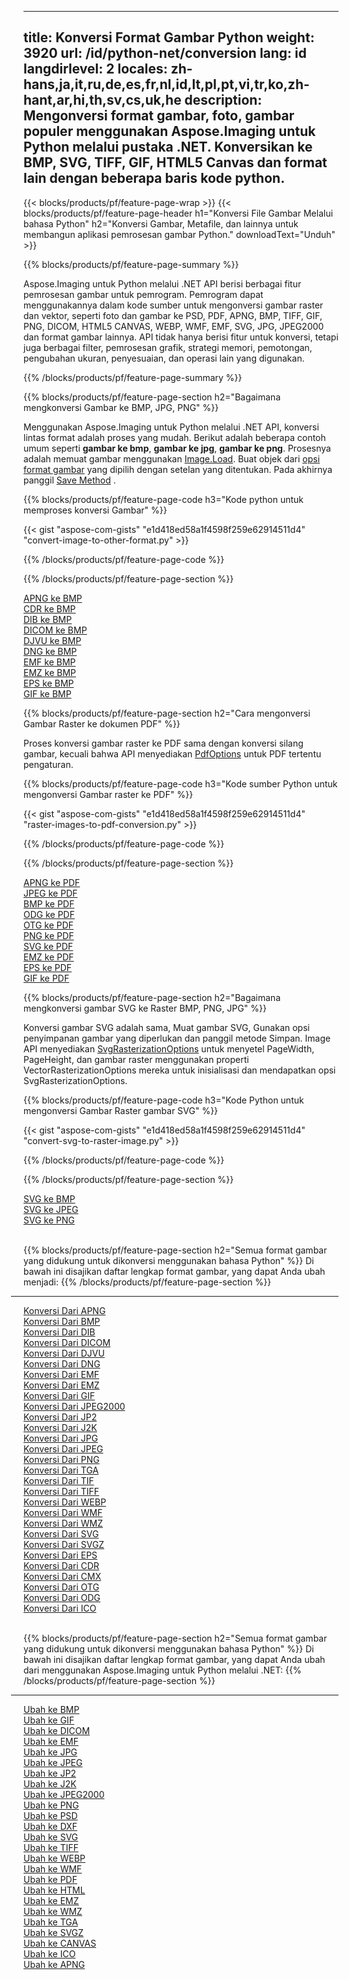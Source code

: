 ﻿
---
title: Konversi Format Gambar Python 
weight: 3920
url: /id/python-net/conversion 
lang: id
langdirlevel: 2
locales: zh-hans,ja,it,ru,de,es,fr,nl,id,lt,pl,pt,vi,tr,ko,zh-hant,ar,hi,th,sv,cs,uk,he
description: Mengonversi format gambar, foto, gambar populer menggunakan Aspose.Imaging untuk Python melalui pustaka .NET. Konversikan ke BMP, SVG, TIFF, GIF, HTML5 Canvas dan format lain dengan beberapa baris kode python.
---

{{< blocks/products/pf/feature-page-wrap >}}
{{< blocks/products/pf/feature-page-header h1="Konversi File Gambar Melalui bahasa Python" h2="Konversi Gambar, Metafile, dan lainnya untuk membangun aplikasi pemrosesan gambar Python." downloadText="Unduh" >}}

{{% blocks/products/pf/feature-page-summary %}}

Aspose.Imaging untuk Python melalui .NET API berisi berbagai fitur pemrosesan gambar untuk pemrogram. Pemrogram dapat menggunakannya dalam kode sumber untuk mengonversi gambar raster dan vektor, seperti foto dan gambar ke PSD, PDF, APNG, BMP, TIFF, GIF, PNG, DICOM, HTML5 CANVAS, WEBP, WMF, EMF, SVG, JPG, JPEG2000 dan format gambar lainnya. API tidak hanya berisi fitur untuk konversi, tetapi juga berbagai filter, pemrosesan grafik, strategi memori, pemotongan, pengubahan ukuran, penyesuaian, dan operasi lain yang digunakan.

{{% /blocks/products/pf/feature-page-summary  %}}

{{% blocks/products/pf/feature-page-section  h2="Bagaimana mengkonversi Gambar ke BMP, JPG, PNG" %}}

Menggunakan Aspose.Imaging untuk Python melalui .NET API, konversi lintas format adalah proses yang mudah. Berikut adalah beberapa contoh umum seperti **gambar ke bmp**, **gambar ke jpg**, **gambar ke png**. Prosesnya adalah memuat gambar menggunakan [Image.Load](https://apireference.aspose.com/imaging/net/aspose.imaging/image/methods/load). Buat objek dari [opsi format gambar](https://apireference.aspose.com/imaging/net/aspose.imaging.imageoptions) yang dipilih dengan setelan yang ditentukan. Pada akhirnya panggil [Save Method](https://apireference.aspose.com/imaging/net/aspose.imaging.image/save/methods/4) .

{{% blocks/products/pf/feature-page-code h3="Kode python untuk memproses konversi Gambar" %}}

{{< gist "aspose-com-gists" "e1d418ed58a1f4598f259e62914511d4" "convert-image-to-other-format.py" >}}

{{% /blocks/products/pf/feature-page-code  %}}

{{% /blocks/products/pf/feature-page-section %}}

<div class="container-fluid productfamilypage bg-gray">
    <div class="convertypes bg-gray agp-content section">
        <div class="container">
		<div class="row other-converters">
		   <div class="col-md-2 other-converter remove-lp remove-rp">
		      <a href="/imaging/id/python-net/conversion/apng-to-bmp/">APNG ke BMP</a>
		   </div>
		   <div class="col-md-2 other-converter remove-lp remove-rp">
		      <a href="/imaging/id/python-net/conversion/cdr-to-bmp/">CDR ke BMP</a>
		   </div>
		   <div class="col-md-2 other-converter remove-lp remove-rp">
		      <a href="/imaging/id/python-net/conversion/dib-to-bmp/">DIB ke BMP</a>
		   </div>
		   <div class="col-md-2 other-converter remove-lp remove-rp">
		      <a href="/imaging/id/python-net/conversion/dicom-to-bmp/">DICOM ke BMP</a>
		   </div>
 		   <div class="col-md-2 other-converter remove-lp remove-rp">
		      <a href="/imaging/id/python-net/conversion/djvu-to-bmp/">DJVU ke BMP</a>
		   </div>
		   <div class="col-md-2 other-converter remove-lp remove-rp">
		      <a href="/imaging/id/python-net/conversion/dng-to-bmp/">DNG ke BMP</a>
		   </div>
		   <div class="col-md-2 other-converter remove-lp remove-rp">
		      <a href="/imaging/id/python-net/conversion/emf-to-bmp/">EMF ke BMP</a>
		   </div>
		   <div class="col-md-2 other-converter remove-lp remove-rp">
		      <a href="/imaging/id/python-net/conversion/emz-to-bmp/">EMZ ke BMP</a>
		   </div>
		   <div class="col-md-2 other-converter remove-lp remove-rp">
		      <a href="/imaging/id/python-net/conversion/eps-to-bmp/">EPS ke BMP</a>
		   </div>
		   <div class="col-md-2 other-converter remove-lp remove-rp">
		      <a href="/imaging/id/python-net/conversion/gif-to-bmp/">GIF ke BMP</a>
		   </div>
		</div>
	</div>
    </div>
</div>

{{% blocks/products/pf/feature-page-section  h2="Cara mengonversi Gambar Raster ke dokumen PDF" %}}

Proses konversi gambar raster ke PDF sama dengan konversi silang gambar, kecuali bahwa API menyediakan [PdfOptions](https://apireference.aspose.com/imaging/net/aspose.imaging.imageoptions/pdfoptions) untuk PDF tertentu pengaturan.

{{% blocks/products/pf/feature-page-code h3="Kode sumber Python untuk mengonversi Gambar raster ke PDF" %}}

{{< gist "aspose-com-gists" "e1d418ed58a1f4598f259e62914511d4" "raster-images-to-pdf-conversion.py" >}}

{{% /blocks/products/pf/feature-page-code  %}}

{{% /blocks/products/pf/feature-page-section %}}

<div class="container-fluid productfamilypage bg-gray">
    <div class="convertypes bg-gray agp-content section">
        <div class="container">
		<div class="row other-converters">
		   <div class="col-md-2 other-converter remove-lp remove-rp">
		      <a href="/imaging/id/python-net/conversion/apng-to-PDF/">APNG ke PDF</a>
		   </div>
		   <div class="col-md-2 other-converter remove-lp remove-rp">
		      <a href="/imaging/id/python-net/conversion/jpeg-to-PDF/">JPEG ke PDF</a>
		   </div>
		   <div class="col-md-2 other-converter remove-lp remove-rp">
		      <a href="/imaging/id/python-net/conversion/bmp-to-PDF/">BMP ke PDF</a>
		   </div>
		   <div class="col-md-2 other-converter remove-lp remove-rp">
		      <a href="/imaging/id/python-net/conversion/odg-to-PDF/">ODG ke PDF</a>
		   </div>
 		   <div class="col-md-2 other-converter remove-lp remove-rp">
		      <a href="/imaging/id/python-net/conversion/otg-to-PDF/">OTG ke PDF</a>
		   </div>
		   <div class="col-md-2 other-converter remove-lp remove-rp">
		      <a href="/imaging/id/python-net/conversion/png-to-PDF/">PNG ke PDF</a>
		   </div>
		   <div class="col-md-2 other-converter remove-lp remove-rp">
		      <a href="/imaging/id/python-net/conversion/svg-to-PDF/">SVG ke PDF</a>
		   </div>
		   <div class="col-md-2 other-converter remove-lp remove-rp">
		      <a href="/imaging/id/python-net/conversion/emz-to-PDF/">EMZ ke PDF</a>
		   </div>
		   <div class="col-md-2 other-converter remove-lp remove-rp">
		      <a href="/imaging/id/python-net/conversion/eps-to-PDF/">EPS ke PDF</a>
		   </div>
		   <div class="col-md-2 other-converter remove-lp remove-rp">
		      <a href="/imaging/id/python-net/conversion/gif-to-PDF/">GIF ke PDF</a>
		   </div>
		</div>
	</div>
    </div>
</div>

{{% blocks/products/pf/feature-page-section  h2="Bagaimana mengkonversi gambar SVG ke Raster BMP, PNG, JPG" %}}

Konversi gambar SVG adalah sama, Muat gambar SVG, Gunakan opsi penyimpanan gambar yang diperlukan dan panggil metode Simpan. Image API menyediakan [SvgRasterizationOptions](https://apireference.aspose.com/imaging/net/aspose.imaging.imageoptions/svgrasterizationoptions) untuk menyetel PageWidth, PageHeight, dan gambar raster menggunakan properti VectorRasterizationOptions mereka untuk inisialisasi dan mendapatkan opsi SvgRasterizationOptions. 

{{% blocks/products/pf/feature-page-code h3="Kode Python untuk mengonversi Gambar Raster gambar SVG" %}}

{{< gist "aspose-com-gists" "e1d418ed58a1f4598f259e62914511d4" "convert-svg-to-raster-image.py" >}}

{{% /blocks/products/pf/feature-page-code  %}}

{{% /blocks/products/pf/feature-page-section %}}

<div class="container-fluid productfamilypage bg-gray">
    <div class="convertypes bg-gray agp-content section">
        <div class="container">
		<div class="row other-converters">
		   <div class="col-md-2 other-converter remove-lp remove-rp">
		      <a href="/imaging/id/python-net/conversion/SVG-to-bmp/">SVG ke BMP</a>
		   </div>
		   <div class="col-md-2 other-converter remove-lp remove-rp">
		      <a href="/imaging/id/python-net/conversion/SVG-to-jpeg/">SVG ke JPEG</a>
		   </div>
		   <div class="col-md-2 other-converter remove-lp remove-rp">
		      <a href="/imaging/id/python-net/conversion/SVG-to-png/">SVG ke PNG</a>
		   </div>		   
		</div>
	</div>
    </div>
</div>
<br/>

{{% blocks/products/pf/feature-page-section  h2="Semua format gambar yang didukung untuk dikonversi menggunakan bahasa Python" %}}
Di bawah ini disajikan daftar lengkap format gambar, yang dapat Anda ubah menjadi:
{{% /blocks/products/pf/feature-page-section %}}
<div class="container-fluid productfamilypage bg-gray">
    <div class="convertypes bg-gray agp-content section">
        <div class="container">
                <hr style="margin-left:-20px;"/>
		<div class="row other-converters">
		    <div class='col-md-2 other-converter remove-lp remove-rp'><a href="/imaging/id/python-net/conversion/from/apng" >Konversi Dari APNG</a></div>
<div class='col-md-2 other-converter remove-lp remove-rp'><a href="/imaging/id/python-net/conversion/from/bmp" >Konversi Dari BMP</a></div>
<div class='col-md-2 other-converter remove-lp remove-rp'><a href="/imaging/id/python-net/conversion/from/dib" >Konversi Dari DIB</a></div>
<div class='col-md-2 other-converter remove-lp remove-rp'><a href="/imaging/id/python-net/conversion/from/dicom" >Konversi Dari DICOM</a></div>
<div class='col-md-2 other-converter remove-lp remove-rp'><a href="/imaging/id/python-net/conversion/from/djvu" >Konversi Dari DJVU</a></div>
<div class='col-md-2 other-converter remove-lp remove-rp'><a href="/imaging/id/python-net/conversion/from/dng" >Konversi Dari DNG</a></div>
<div class='col-md-2 other-converter remove-lp remove-rp'><a href="/imaging/id/python-net/conversion/from/emf" >Konversi Dari EMF</a></div>
<div class='col-md-2 other-converter remove-lp remove-rp'><a href="/imaging/id/python-net/conversion/from/emz" >Konversi Dari EMZ</a></div>
<div class='col-md-2 other-converter remove-lp remove-rp'><a href="/imaging/id/python-net/conversion/from/gif" >Konversi Dari GIF</a></div>
<div class='col-md-2 other-converter remove-lp remove-rp'><a href="/imaging/id/python-net/conversion/from/jpeg2000" >Konversi Dari JPEG2000</a></div>
<div class='col-md-2 other-converter remove-lp remove-rp'><a href="/imaging/id/python-net/conversion/from/jp2" >Konversi Dari JP2</a></div>
<div class='col-md-2 other-converter remove-lp remove-rp'><a href="/imaging/id/python-net/conversion/from/j2k" >Konversi Dari J2K</a></div>
<div class='col-md-2 other-converter remove-lp remove-rp'><a href="/imaging/id/python-net/conversion/from/jpg" >Konversi Dari JPG</a></div>
<div class='col-md-2 other-converter remove-lp remove-rp'><a href="/imaging/id/python-net/conversion/from/jpeg" >Konversi Dari JPEG</a></div>
<div class='col-md-2 other-converter remove-lp remove-rp'><a href="/imaging/id/python-net/conversion/from/png" >Konversi Dari PNG</a></div>
<div class='col-md-2 other-converter remove-lp remove-rp'><a href="/imaging/id/python-net/conversion/from/tga" >Konversi Dari TGA</a></div>
<div class='col-md-2 other-converter remove-lp remove-rp'><a href="/imaging/id/python-net/conversion/from/tif" >Konversi Dari TIF</a></div>
<div class='col-md-2 other-converter remove-lp remove-rp'><a href="/imaging/id/python-net/conversion/from/tiff" >Konversi Dari TIFF</a></div>
<div class='col-md-2 other-converter remove-lp remove-rp'><a href="/imaging/id/python-net/conversion/from/webp" >Konversi Dari WEBP</a></div>
<div class='col-md-2 other-converter remove-lp remove-rp'><a href="/imaging/id/python-net/conversion/from/wmf" >Konversi Dari WMF</a></div>
<div class='col-md-2 other-converter remove-lp remove-rp'><a href="/imaging/id/python-net/conversion/from/wmz" >Konversi Dari WMZ</a></div>
<div class='col-md-2 other-converter remove-lp remove-rp'><a href="/imaging/id/python-net/conversion/from/svg" >Konversi Dari SVG</a></div>
<div class='col-md-2 other-converter remove-lp remove-rp'><a href="/imaging/id/python-net/conversion/from/svgz" >Konversi Dari SVGZ</a></div>
<div class='col-md-2 other-converter remove-lp remove-rp'><a href="/imaging/id/python-net/conversion/from/eps" >Konversi Dari EPS</a></div>
<div class='col-md-2 other-converter remove-lp remove-rp'><a href="/imaging/id/python-net/conversion/from/cdr" >Konversi Dari CDR</a></div>
<div class='col-md-2 other-converter remove-lp remove-rp'><a href="/imaging/id/python-net/conversion/from/cmx" >Konversi Dari CMX</a></div>
<div class='col-md-2 other-converter remove-lp remove-rp'><a href="/imaging/id/python-net/conversion/from/otg" >Konversi Dari OTG</a></div>
<div class='col-md-2 other-converter remove-lp remove-rp'><a href="/imaging/id/python-net/conversion/from/odg" >Konversi Dari ODG</a></div>
<div class='col-md-2 other-converter remove-lp remove-rp'><a href="/imaging/id/python-net/conversion/from/ico" >Konversi Dari ICO</a></div>
                </div>
        </div>
    </div>
</div>
<br/>

{{% blocks/products/pf/feature-page-section  h2="Semua format gambar yang didukung untuk dikonversi menggunakan bahasa Python" %}}
Di bawah ini disajikan daftar lengkap format gambar, yang dapat Anda ubah dari menggunakan Aspose.Imaging untuk Python melalui .NET:
{{% /blocks/products/pf/feature-page-section %}}
<div class="container-fluid productfamilypage bg-gray">
    <div class="convertypes bg-gray agp-content section">
        <div class="container">
	        <hr style="margin-left:-20px;"/>
		<div class="row other-converters">
		    <div class='col-md-2 other-converter remove-lp remove-rp'><a href="/imaging/id/python-net/conversion/to/bmp" >Ubah ke BMP</a></div>
<div class='col-md-2 other-converter remove-lp remove-rp'><a href="/imaging/id/python-net/conversion/to/gif" >Ubah ke GIF</a></div>
<div class='col-md-2 other-converter remove-lp remove-rp'><a href="/imaging/id/python-net/conversion/to/dicom" >Ubah ke DICOM</a></div>
<div class='col-md-2 other-converter remove-lp remove-rp'><a href="/imaging/id/python-net/conversion/to/emf" >Ubah ke EMF</a></div>
<div class='col-md-2 other-converter remove-lp remove-rp'><a href="/imaging/id/python-net/conversion/to/jpg" >Ubah ke JPG</a></div>
<div class='col-md-2 other-converter remove-lp remove-rp'><a href="/imaging/id/python-net/conversion/to/jpeg" >Ubah ke JPEG</a></div>
<div class='col-md-2 other-converter remove-lp remove-rp'><a href="/imaging/id/python-net/conversion/to/jp2" >Ubah ke JP2</a></div>
<div class='col-md-2 other-converter remove-lp remove-rp'><a href="/imaging/id/python-net/conversion/to/j2k" >Ubah ke J2K</a></div>
<div class='col-md-2 other-converter remove-lp remove-rp'><a href="/imaging/id/python-net/conversion/to/jpeg2000" >Ubah ke JPEG2000</a></div>
<div class='col-md-2 other-converter remove-lp remove-rp'><a href="/imaging/id/python-net/conversion/to/png" >Ubah ke PNG</a></div>
<div class='col-md-2 other-converter remove-lp remove-rp'><a href="/imaging/id/python-net/conversion/to/psd" >Ubah ke PSD</a></div>
<div class='col-md-2 other-converter remove-lp remove-rp'><a href="/imaging/id/python-net/conversion/to/dxf" >Ubah ke DXF</a></div>
<div class='col-md-2 other-converter remove-lp remove-rp'><a href="/imaging/id/python-net/conversion/to/svg" >Ubah ke SVG</a></div>
<div class='col-md-2 other-converter remove-lp remove-rp'><a href="/imaging/id/python-net/conversion/to/tiff" >Ubah ke TIFF</a></div>
<div class='col-md-2 other-converter remove-lp remove-rp'><a href="/imaging/id/python-net/conversion/to/webp" >Ubah ke WEBP</a></div>
<div class='col-md-2 other-converter remove-lp remove-rp'><a href="/imaging/id/python-net/conversion/to/wmf" >Ubah ke WMF</a></div>
<div class='col-md-2 other-converter remove-lp remove-rp'><a href="/imaging/id/python-net/conversion/to/pdf" >Ubah ke PDF</a></div>
<div class='col-md-2 other-converter remove-lp remove-rp'><a href="/imaging/id/python-net/conversion/to/html" >Ubah ke HTML</a></div>
<div class='col-md-2 other-converter remove-lp remove-rp'><a href="/imaging/id/python-net/conversion/to/emz" >Ubah ke EMZ</a></div>
<div class='col-md-2 other-converter remove-lp remove-rp'><a href="/imaging/id/python-net/conversion/to/wmz" >Ubah ke WMZ</a></div>
<div class='col-md-2 other-converter remove-lp remove-rp'><a href="/imaging/id/python-net/conversion/to/tga" >Ubah ke TGA</a></div>
<div class='col-md-2 other-converter remove-lp remove-rp'><a href="/imaging/id/python-net/conversion/to/svgz" >Ubah ke SVGZ</a></div>
<div class='col-md-2 other-converter remove-lp remove-rp'><a href="/imaging/id/python-net/conversion/to/canvas" >Ubah ke CANVAS</a></div>
<div class='col-md-2 other-converter remove-lp remove-rp'><a href="/imaging/id/python-net/conversion/to/ico" >Ubah ke ICO</a></div>
<div class='col-md-2 other-converter remove-lp remove-rp'><a href="/imaging/id/python-net/conversion/to/apng" >Ubah ke APNG</a></div>
                </div>
        </div>
    </div>
</div>

